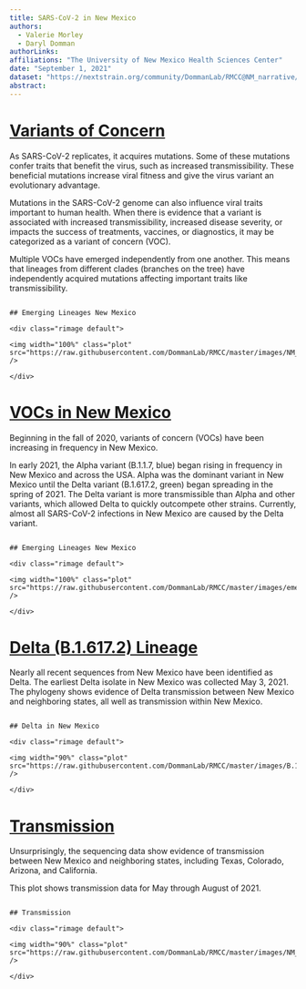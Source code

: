 ```yaml
---
title: SARS-CoV-2 in New Mexico
authors: 
  - Valerie Morley
  - Daryl Domman
authorLinks: 
affiliations: "The University of New Mexico Health Sciences Center"
date: "September 1, 2021"
dataset: "https://nextstrain.org/community/DommanLab/RMCC@NM_narrative/ncov/NM"
abstract: 
---
```



# [Variants of Concern](https://nextstrain.org/community/DommanLab/RMCC/ncov/NM)

As SARS-CoV-2 replicates, it acquires mutations. Some of these mutations confer traits that benefit the virus, such as increased transmissibility. 
These beneficial mutations increase viral fitness and give the virus variant an evolutionary advantage.

Mutations in the SARS-CoV-2 genome can also influence viral traits important to human health. 
When there is evidence that a variant is associated with increased transmissibility, increased disease severity, or impacts the success of treatments, vaccines, or diagnostics, it may be categorized as a variant of concern (VOC).

Multiple VOCs have emerged independently from one another. This means that lineages from different clades (branches on the tree) have independently acquired mutations affecting important traits like transmissibility.

```auspiceMainDisplayMarkdown

## Emerging Lineages New Mexico

<div class="rimage default">

<img width="100%" class="plot" src="https://raw.githubusercontent.com/DommanLab/RMCC/master/images/NM_VOC_tree.png" />

</div>

```

# [VOCs in New Mexico](https://nextstrain.org/community/DommanLab/RMCC/ncov/NM)

Beginning in the fall of 2020, variants of concern (VOCs) have been increasing in frequency in New Mexico.

In early 2021, the Alpha variant (B.1.1.7, blue) began rising in frequency in New Mexico and across the USA. Alpha was the dominant variant in New Mexico until the Delta variant (B.1.617.2, green) began spreading in the spring of 2021. The Delta variant is more transmissible than Alpha and other variants, which allowed Delta to quickly outcompete other strains. Currently, almost all SARS-CoV-2 infections in New Mexico are caused by the Delta variant.

```auspiceMainDisplayMarkdown

## Emerging Lineages New Mexico

<div class="rimage default">

<img width="100%" class="plot" src="https://raw.githubusercontent.com/DommanLab/RMCC/master/images/emerging_lineage_frequencies_NM.png" />

</div>

```

# [Delta (B.1.617.2) Lineage](https://nextstrain.org/community/DommanLab/RMCC/ncov/NM)

Nearly all recent sequences from New Mexico have been identified as Delta. The earliest Delta isolate in New Mexico was collected May 3, 2021. The phylogeny shows evidence of Delta transmission between New Mexico and neighboring states, all well as transmission within New Mexico.

```auspiceMainDisplayMarkdown

## Delta in New Mexico

<div class="rimage default">

<img width="90%" class="plot" src="https://raw.githubusercontent.com/DommanLab/RMCC/master/images/B.1.617.2_NM.png" />

</div>

```

# [Transmission](https://nextstrain.org/community/DommanLab/RMCC/ncov/NM)

Unsurprisingly, the sequencing data show evidence of transmission between New Mexico and neighboring states, including Texas, Colorado, Arizona, and California.

This plot shows transmission data for May through August of 2021.

```auspiceMainDisplayMarkdown

## Transmission

<div class="rimage default">

<img width="90%" class="plot" src="https://raw.githubusercontent.com/DommanLab/RMCC/master/images/NM_transmission.png" />

</div>

```

